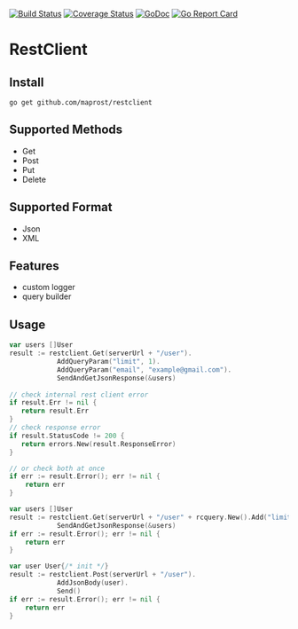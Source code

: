 [![Build Status](https://travis-ci.org/maprost/restclient.svg)](https://travis-ci.org/maprost/restclient)
[![Coverage Status](https://coveralls.io/repos/github/maprost/restclient/badge.svg)](https://coveralls.io/github/maprost/restclient)
[![GoDoc](https://godoc.org/github.com/maprost/restclient?status.svg)](https://godoc.org/github.com/maprost/restclient)
[![Go Report Card](https://goreportcard.com/badge/github.com/maprost/restclient)](https://goreportcard.com/report/github.com/maprost/restclient)

# RestClient

## Install
```
go get github.com/maprost/restclient
```

## Supported Methods
- Get
- Post
- Put
- Delete

## Supported Format
- Json
- XML

## Features
- custom logger
- query builder

## Usage
```go
var users []User
result := restclient.Get(serverUrl + "/user").
            AddQueryParam("limit", 1).
            AddQueryParam("email", "example@gmail.com").
            SendAndGetJsonResponse(&users)
            
// check internal rest client error 
if result.Err != nil {
   return result.Err
}
// check response error
if result.StatusCode != 200 {
   return errors.New(result.ResponseError)
}

// or check both at once
if err := result.Error(); err != nil {
    return err
}
```

```go
var users []User
result := restclient.Get(serverUrl + "/user" + rcquery.New().Add("limit", 1).Get()).
            SendAndGetJsonResponse(&users)
if err := result.Error(); err != nil {
    return err
}
```

```go
var user User{/* init */}
result := restclient.Post(serverUrl + "/user").
            AddJsonBody(user).
            Send()
if err := result.Error(); err != nil {
    return err
}
```













